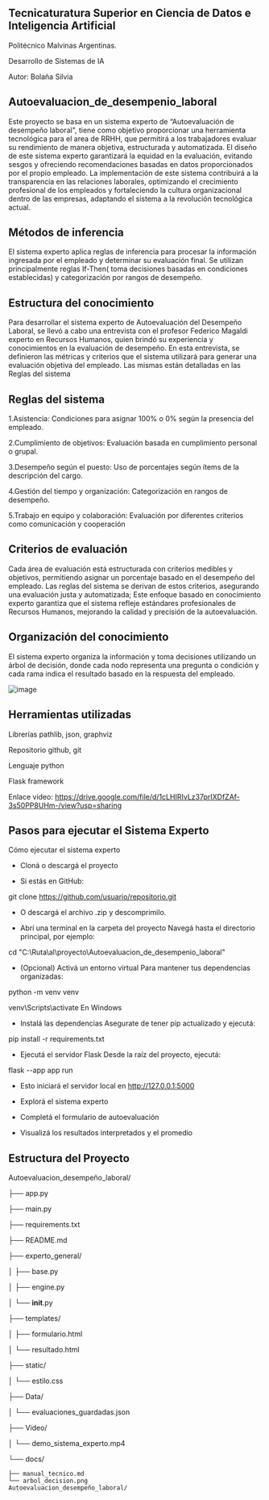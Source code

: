 ## Tecnicaturatura Superior en Ciencia de Datos e Inteligencia Artificial

Politécnico Malvinas Argentinas.

Desarrollo de Sistemas de IA

Autor: Bolaña Silvia

## Autoevaluacion_de_desempenio_laboral



Este proyecto se basa en un sistema experto de “Autoevaluación de desempeño laboral", tiene como objetivo proporcionar una herramienta tecnológica para el area de RRHH, que permitirá a los trabajadores evaluar su rendimiento de manera objetiva, estructurada y automatizada. El diseño de este sistema experto garantizará la equidad en la evaluación, evitando sesgos y ofreciendo recomendaciones basadas en datos proporcionados por el propio empleado. La implementación de este sistema contribuirá a la transparencia en las relaciones laborales, optimizando el crecimiento profesional de los empleados y fortaleciendo la cultura organizacional dentro de las empresas, adaptando el sistema a la revolución tecnológica actual.

## Métodos de inferencia

El sistema experto aplica reglas de inferencia para procesar la información ingresada por el empleado y determinar su evaluación final. Se utilizan principalmente reglas If-Then( toma decisiones basadas en condiciones establecidas) y categorización por rangos de desempeño.

## Estructura del conocimiento

Para desarrollar el sistema experto de Autoevaluación del Desempeño Laboral, se llevó a cabo una entrevista con el profesor Federico Magaldi experto en Recursos Humanos, quien brindó su experiencia y conocimientos en la evaluación de desempeño. En esta entrevista, se definieron las métricas y criterios que el sistema utilizará para generar una evaluación objetiva del empleado. Las mismas están detalladas en las Reglas del sistema 

## Reglas del sistema

   1.Asistencia: Condiciones para asignar 100% o 0% según la presencia del empleado.    

   2.Cumplimiento de objetivos: Evaluación basada en cumplimiento personal o grupal. 

   3.Desempeño según el puesto: Uso de porcentajes según ítems de la descripción del cargo.

   4.Gestión del tiempo y organización: Categorización en rangos de desempeño.

   5.Trabajo en equipo y colaboración: Evaluación por diferentes criterios como comunicación y cooperación

## Criterios de evaluación

Cada área de evaluación está estructurada con criterios medibles y objetivos, permitiendo asignar un porcentaje basado en el desempeño del empleado. Las reglas del sistema se derivan de estos criterios, asegurando una evaluación justa y automatizada; Este enfoque basado en conocimiento experto garantiza que el sistema refleje estándares profesionales de Recursos Humanos, mejorando la calidad y precisión de la autoevaluación.

## Organización del conocimiento

El sistema experto organiza la información y toma decisiones utilizando un árbol de decisión, donde cada nodo representa una pregunta o condición y cada rama indica el resultado basado en la respuesta del empleado.

![image](https://github.com/user-attachments/assets/91a86160-8d80-4a75-87dc-a925100abaf6)




## Herramientas utilizadas
Librerías pathlib, json, graphviz

Repositorio github, git

Lenguaje python

Flask framework

Enlace video: https://drive.google.com/file/d/1cLHIRIvLz37prIXDfZAf-3s50PP8UHm-/view?usp=sharing

## Pasos para ejecutar el Sistema Experto

Cómo ejecutar el sistema experto

- Cloná o descargá el proyecto
  
- Si estás en GitHub:
  
git clone https://github.com/usuario/repositorio.git

- O descargá el archivo .zip y descomprimilo.
  
- Abrí una terminal en la carpeta del proyecto Navegá hasta el directorio principal, por ejemplo:
  
cd "C:\Ruta\al\proyecto\Autoevaluacion_de_desempenio_laboral"

- (Opcional) Activá un entorno virtual Para mantener tus dependencias organizadas:
  
python -m venv venv

venv\Scripts\activate   En Windows

- Instalá las dependencias Asegurate de tener pip actualizado y ejecutá:
  
pip install -r requirements.txt

- Ejecutá el servidor Flask Desde la raíz del proyecto, ejecutá:
  
flask --app app run

- Esto iniciará el servidor local en http://127.0.0.1:5000
  
- Explorá el sistema experto
  
- Completá el formulario de autoevaluación
  
- Visualizá los resultados interpretados y el promedio



## Estructura del Proyecto
Autoevaluacion_desempeño_laboral/

├── app.py

├── main.py

├── requirements.txt

├── README.md

├── experto_general/

│   ├── base.py

│   ├── engine.py

│   └── __init__.py

├── templates/

│   ├── formulario.html

│   └── resultado.html

├── static/

│   └── estilo.css

├── Data/

│   └── evaluaciones_guardadas.json

├── Video/

│   └── demo_sistema_experto.mp4

└── docs/
  
    ├── manual_tecnico.md
    └── arbol_decision.png
    Autoevaluacion_desempeño_laboral/
